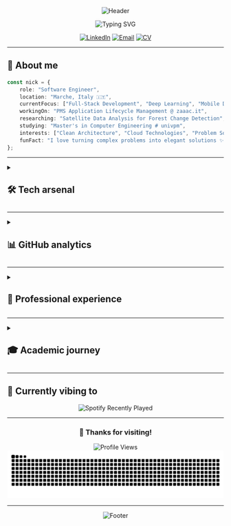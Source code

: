 <div align="center">
  <img src="https://capsule-render.vercel.app/api?type=waving&color=gradient&customColorList=6,11,20&height=300&section=header&text=Nicolò%20Bartolini&fontSize=50&fontColor=fff&animation=twinkling&fontAlignY=35&desc=Software%20Engineer%20%7C%20Full-Stack%20Developer%20%7C%20AI%20Enthusiast&descAlignY=51&descSize=13" alt="Header"/>
</div>

<p align="center">
  <img src="https://readme-typing-svg.herokuapp.com?font=Fira+Code&duration=3000&pause=1000&color=00D9FF&center=true&vCenter=true&multiline=true&width=600&height=100&lines=Master's+in+Computer+Engineering;Full-Stack+Developer+%40+zaaac.it;Passionate+about+Clean%2C+Efficient+Code" alt="Typing SVG" />
</p>

<div align="center">
  
  [![LinkedIn](https://img.shields.io/badge/LinkedIn-0A66C2?style=for-the-badge&logo=linkedin&logoColor=white)](https://www.linkedin.com/in/nicolobartolinii)
  [![Email](https://img.shields.io/badge/Email-EA4335?style=for-the-badge&logo=gmail&logoColor=white)](mailto:nicolobartolinii@gmail.com)
  [![CV](https://img.shields.io/badge/Download_CV-4285F4?style=for-the-badge&logo=googledrive&logoColor=white)](https://github.com/nicolobartolinii/nicolobartolinii/raw/main/CV_NBartolini_en.pdf)
  
</div>

---

## 🚀 About me

```typescript
const nick = {
    role: "Software Engineer",
    location: "Marche, Italy 🇮🇹",
    currentFocus: ["Full-Stack Development", "Deep Learning", "Mobile Dev"],
    workingOn: "PMS Application Lifecycle Management @ zaaac.it",
    researching: "Satellite Data Analysis for Forest Change Detection",
    studying: "Master's in Computer Engineering # univpm",
    interests: ["Clean Architecture", "Cloud Technologies", "Problem Solving"],
    funFact: "I love turning complex problems into elegant solutions ✨"
};
```

---

<details>
<summary><h2>🛠️ Tech arsenal</h2></summary>

<div align="center">

### 💻 Languages
![Python](https://img.shields.io/badge/Python-3776AB?style=for-the-badge&logo=python&logoColor=white)
![PHP](https://img.shields.io/badge/PHP-777BB4?style=for-the-badge&logo=php&logoColor=white)
![TypeScript](https://img.shields.io/badge/TypeScript-007ACC?style=for-the-badge&logo=typescript&logoColor=white)
![JavaScript](https://img.shields.io/badge/JavaScript-F7DF1E?style=for-the-badge&logo=javascript&logoColor=black)
![Swift](https://img.shields.io/badge/Swift-FA7343?style=for-the-badge&logo=swift&logoColor=white)
![Kotlin](https://img.shields.io/badge/Kotlin-0095D5?style=for-the-badge&logo=kotlin&logoColor=white)
![SQL](https://img.shields.io/badge/SQL-336791?style=for-the-badge&logo=postgresql&logoColor=white)

### 🔧 Frameworks & Libraries
![Symfony](https://img.shields.io/badge/Symfony-000000?style=for-the-badge&logo=symfony&logoColor=white)
![Django](https://img.shields.io/badge/Django-092E20?style=for-the-badge&logo=django&logoColor=white)
![Node.js](https://img.shields.io/badge/Node.js-339933?style=for-the-badge&logo=nodedotjs&logoColor=white)
![Flask](https://img.shields.io/badge/Flask-000000?style=for-the-badge&logo=flask&logoColor=white)
![TailwindCSS](https://img.shields.io/badge/Tailwind_CSS-06B6D4?style=for-the-badge&logo=tailwind-css&logoColor=white)
![Bootstrap](https://img.shields.io/badge/Bootstrap-7952B3?style=for-the-badge&logo=bootstrap&logoColor=white)
![Flutter](https://img.shields.io/badge/Flutter-02569B?style=for-the-badge&logo=flutter&logoColor=white)

### 🤖 AI & Data Science
![TensorFlow](https://img.shields.io/badge/TensorFlow-FF6F00?style=for-the-badge&logo=tensorflow&logoColor=white)
![PyTorch](https://img.shields.io/badge/PyTorch-EE4C2C?style=for-the-badge&logo=pytorch&logoColor=white)
![Pandas](https://img.shields.io/badge/Pandas-150458?style=for-the-badge&logo=pandas&logoColor=white)
![NumPy](https://img.shields.io/badge/NumPy-013243?style=for-the-badge&logo=numpy&logoColor=white)

### ☁️ DevOps & Cloud
![Docker](https://img.shields.io/badge/Docker-2496ED?style=for-the-badge&logo=docker&logoColor=white)
![AWS](https://img.shields.io/badge/AWS-232F3E?style=for-the-badge&logo=amazon-aws&logoColor=white)
![Git](https://img.shields.io/badge/Git-F05032?style=for-the-badge&logo=git&logoColor=white)
![MySQL](https://img.shields.io/badge/MySQL-4479A1?style=for-the-badge&logo=mysql&logoColor=white)
![PostgreSQL](https://img.shields.io/badge/PostgreSQL-336791?style=for-the-badge&logo=postgresql&logoColor=white)

</div>
</details>

---

<details>
<summary><h2>📊 GitHub analytics</h2></summary>

<div align="center">
  <img src="https://github-readme-streak-stats.herokuapp.com?user=nicolobartolinii&theme=tokyonight&hide_border=true&background=0D1117&stroke=00D9FF&ring=00D9FF&fire=FF6B6B&currStreakLabel=00D9FF" alt="GitHub Streak Stats"/>
</div>

<div align="center">
  <img src="https://github-profile-trophy.vercel.app/?username=nicolobartolinii&theme=darkhub&no-frame=true&margin-w=15&margin-h=15&column=7" alt="GitHub Trophy"/>
</div>

### 📈 Contribution Graph
<div align="center">
  <img src="https://github-readme-activity-graph.vercel.app/graph?username=nicolobartolinii&bg_color=0D1117&color=00D9FF&line=00D9FF&point=FF6B6B&area=true&hide_border=true" alt="Contribution Graph"/>
</div>
</details>

---

<details>
<summary><h2>💼 Professional experience</h2></summary>

<div align="center">

### 🏢 Current roles

<table>
<tr>
<td align="center" width="50%">

**Full-Stack Developer**  
*zaaac.it* | Oct 2024 - Present

🔹 PMS & BE Application full-cycle development and management  
🔹 20% performance improvement  
🔹 Revolut payment integration  
🔹 Docker & AWS infrastructure  

</td>
<td align="center" width="50%">

**IT Collaborator**  
*Università Politecnica delle Marche* | Apr 2024 - Present

🔹 ML algorithms for scientific research  
🔹 Django web application development  
🔹 Data visualization & management  
🔹 Solid biofuels research support  

</td>
</tr>
</table>

</div>
</details>

---

<details>
<summary><h2>🎓 Academic journey</h2></summary>

<div align="center">

### 📚 Current studies
**Master's in Computer & Automation Engineering**  
*Università Politecnica delle Marche* | 2023-2025  
**Expected grade:** 110/110 cum laude ⭐

### 🏆 Past achievement
**Bachelor's in Computer & Automation Engineering**  
*Grade:* 104/110 | *Thesis:* iOS Social Network for Film Enthusiasts

</div>
</details>

---

## 🎵 Currently vibing to

<div align="center">
  <img src="https://spotify-recently-played-readme.vercel.app/api?user=nicolbartolini&unique=true&count=1" alt="Spotify Recently Played"/>
</div>

---

<div align="center">
  
  ### 🌊 Thanks for visiting! 
  
  <img src="https://komarev.com/ghpvc/?username=nicolobartolinii&style=for-the-badge&color=00D9FF" alt="Profile Views"/>
  
  <picture>
    <source media="(prefers-color-scheme: dark)" srcset="https://github.com/nicolobartolinii/nicolobartolinii/blob/output/github-contribution-grid-snake-dark.svg" />
    <source media="(prefers-color-scheme: light)" srcset="https://github.com/nicolobartolinii/nicolobartolinii/blob/output/github-contribution-grid-snake.svg" />
    <img alt="github contribution snake" src="https://github.com/nicolobartolinii/nicolobartolinii/blob/output/github-contribution-grid-snake.svg" />
  </picture>
  
</div>

---

<div align="center">
  <img src="https://capsule-render.vercel.app/api?type=waving&color=gradient&customColorList=6,11,20&height=100&section=footer" alt="Footer"/>
</div>
